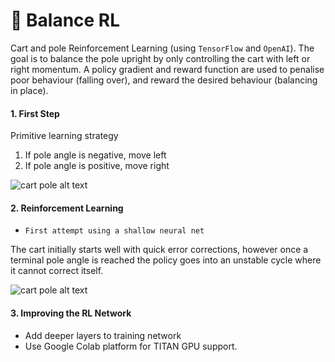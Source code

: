 # :aerial_tramway: Balance RL
Cart and pole Reinforcement Learning (using `TensorFlow` and `OpenAI`). The goal is to balance the pole upright by only controlling the cart with left or right momentum. A policy gradient and reward function are used to penalise poor behaviour (falling over), and reward the desired behaviour (balancing in place).


#### 1. First Step

Primitive learning strategy

  1. If pole angle is negative, move left
  2. If pole angle is positive, move right

![cart pole alt text](https://github.com/lukexyz/Balance-RL/blob/master/img/001_left-right.gif?raw=true)

#### 2. Reinforcement Learning
* ```First attempt using a shallow neural net```

The cart initially starts well with quick error corrections, however once a terminal pole angle is reached the policy goes into an unstable cycle where it cannot correct itself.

![cart pole alt text](https://github.com/lukexyz/Balance-RL/blob/master/img/002_very_shallow_network.gif?raw=true)

#### 3. Improving the RL Network

* Add deeper layers to training network
* Use Google Colab platform for TITAN GPU support.

</P>


